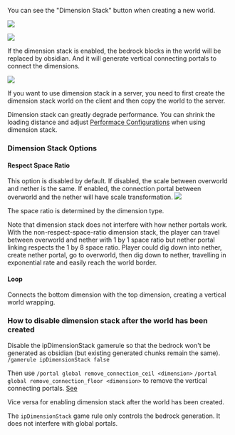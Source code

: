 
You can see the "Dimension Stack" button when creating a new world.

![](https://qouteall-1.oss-accelerate-overseas.aliyuncs.com/2020-09-20-21-03-15.png)

![](https://qouteall-1.oss-accelerate-overseas.aliyuncs.com/2020-11-29-10-49-54.png)

If the dimension stack is enabled, the bedrock blocks in the world will be replaced by obsidian.
And it will generate vertical connecting portals to connect the dimensions.

![](https://qouteall-1.oss-accelerate-overseas.aliyuncs.com/2020-10-18-21-55-30.png)

If you want to use dimension stack in a server, you need to first create the dimension stack world on the client and then copy the world to the server.

Dimension stack can greatly degrade performance. You can shrink the loading distance and adjust [Performace Configurations](https://github.com/qouteall/ImmersivePortalsMod/wiki/Config-Options) when using dimension stack.

### Dimension Stack Options
#### Respect Space Ratio
This option is disabled by default. If disabled, the scale between overworld and nether is the same. If enabled, the connection portal between overworld and the nether will have scale transformation.
![](https://qouteall-1.oss-accelerate-overseas.aliyuncs.com/2020-11-29-10-57-12.png)

The space ratio is determined by the dimension type.

Note that dimension stack does not interfere with how nether portals work. With the non-respect-space-ratio dimension stack, the player can travel between overworld and nether with 1 by 1 space ratio but nether portal linking respects the 1 by 8 space ratio. Player could dig down into nether, create nether portal, go to overworld, then dig down to nether, travelling in exponential rate and easily reach the world border.

#### Loop
Connects the bottom dimension with the top dimension, creating a vertical world wrapping.

### How to disable dimension stack after the world has been created
Disable the ipDimensionStack gamerule so that the bedrock won't be generated as obsidian (but existing generated chunks remain the same).
`/gamerule ipDimensionStack false`

Then use `/portal global remove_connection_ceil <dimension>` `/portal global remove_connection_floor <dimension>` to remove the vertical connecting portals. [See](https://github.com/qouteall/ImmersivePortalsMod/wiki/Portals#vertical-dimension-connecting-portal)

Vice versa for enabling dimension stack after the world has been created.

The `ipDimensionStack` game rule only controls the bedrock generation. It does not interfere with global portals.